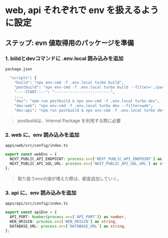 # web, api それぞれで env を扱えるように設定

## ステップ: evn 値取得用のパッケージを準備

### 1. biildとdevコマンドに .env.local 読み込みを追加

`package.json`

```bash
  "scripts": {
    "build": "npx env-cmd -f .env.local turbo build",
    "postbuild": "npx env-cmd -f .env.local turbo build --filter='./packages/*' & npm i",
    "----START----": "-------------------------",
    ...,
    "dev": "npm run postbuild & npx env-cmd -f .env.local turbo dev",
    "dev:web": "npx env-cmd -f .env.local turbo dev --filter=web",
    "dev:api": "npm run postbuild & npx env-cmd -f .env.local turbo dev --filter=api",
```

> postbuildは、Internal Package を利用する際に必要

### 2. web に、env 読み込みを追加

`apps/web/src/config/index.ts`

```ts
export const webEnv = {
  NEXT_PUBLIC_API_ENDPOINT: process.env['NEXT_PUBLIC_API_ENDPOINT'] as string,
  NEXT_PUBLIC_API_GQL_URL: process.env['NEXT_PUBLIC_API_GQL_URL'] as string
};
```

> 取り扱うenvの値が増えた際は、都度追加していく。

### 3. api に、env 読み込みを追加

`apps/api/src/config/index.ts`

```ts
export const apiEnv = {
  API_PORT: Number(process.env['API_PORT']) as number,
  WEB_ORIGIN: process.env['WEB_ORIGIN'] as string,
  DATABASE_URL: process.env['DATABASE_URL'] as string,
};
```
